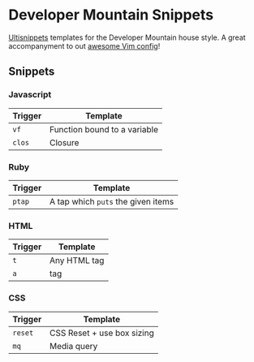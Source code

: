 Developer Mountain Snippets
===========================

[Ultisnippets](https://github.com/SirVer/ultisnips) templates for the Developer Mountain house style.
A great accompanyment to out [awesome Vim config](https://github.com/AdamWhittingham/vim-config)!

## Snippets

### Javascript
Trigger              | Template
---------------------|-----------------------------------------
  `vf`               | Function bound to a variable
  `clos`             | Closure

### Ruby
Trigger              | Template
---------------------|-----------------------------------------
  `ptap`             | A tap which `puts` the given items

### HTML
Trigger              | Template
---------------------|-----------------------------------------
  `t`                | Any HTML tag
  `a`                | <a> tag

### CSS
Trigger              | Template
---------------------|-----------------------------------------
  `reset`            | CSS Reset + use box sizing
  `mq`               | Media query
